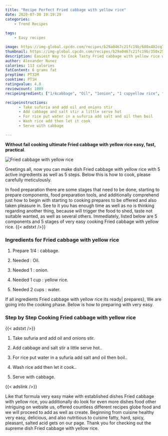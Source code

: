 ```yaml
---
title: "Recipe Perfect Fried cabbage with yellow rice"
date: 2020-07-30 19:19:29
categories:
    - Trend Recipes
    
tags:
    - Easy recipes

image: https://img-global.cpcdn.com/recipes/b29a0467c21fc19b/680x482cq70/fried-cabbage-with-yellow-rice-recipe-main-photo.jpg
thumbnail: https://img-global.cpcdn.com/recipes/b29a0467c21fc19b/350x250cq70/fried-cabbage-with-yellow-rice-recipe-main-photo.jpg
description: Easiest Way to Cook Tasty Fried cabbage with yellow rice with 5 ingredients and 5 stages of easy cooking.
author: Alexander Nunez
calories: 113 calories
fatContent: 6 grams fat
preptime: PT32M
cooktime: PT1H
ratingvalue: 4.8
reviewcount: 1009
recipeingredient: ["1/4cabbage", "Oil", "1onion", "1 cupyellow rice", "2 cupswater"]

recipeinstructions: 
      - Take sufuria and add oil and onions stir 
      - Add cabbage and salt stir a little serve hot 
      - For rice put water in a sufuria add salt and oil then boil 
      - Wash rice add then let it cook 
      - Serve with cabbage

---
```




**Without fail cooking ultimate Fried cabbage with yellow rice easy, fast, practical**. 


![Fried cabbage with yellow rice](https://img-global.cpcdn.com/recipes/b29a0467c21fc19b/680x482cq70/fried-cabbage-with-yellow-rice-recipe-main-photo.jpg "Fried cabbage with yellow rice")




Greetings all, now you can make dish Fried cabbage with yellow rice with 5 active ingredients as well as 5 steps. Below this is how to cook, please carefully meticulously.

In food preparation there are some stages that need to be done, starting to prepare components, food preparation tools, and additionally comprehend just how to begin with starting to cooking prepares to be offered and also taken pleasure in. See to it you has enough time as well as no is thinking regarding another thing, because will trigger the food to shed, taste not suitable wanted, as well as several others. Immediately, listed below are 5 components and 5 stages of very easy cooking Fried cabbage with yellow rice.
{{< adstxt />}}

### Ingredients for Fried cabbage with yellow rice


1. Prepare 1/4 : cabbage.

1. Needed  : Oil.

1. Needed 1 : onion.

1. Needed 1 cup : yellow rice.

1. Needed 2 cups : water.



If all ingredients Fried cabbage with yellow rice its ready| prepares}, We are going into the cooking phase. Below is how to preparing with very easy.

### Step by Step Cooking Fried cabbage with yellow rice

{{< adstxt />}}


1. Take sufuria and add oil and onions stir.



1. Add cabbage and salt stir a little serve hot..



1. For rice put water in a sufuria add salt and oil then boil..



1. Wash rice add then let it cook..



1. Serve with cabbage.





{{< adslink />}}

Like that formula very easy make with established dishes Fried cabbage with yellow rice, you additionally do look for even more dishes food other intriguing on website us, offered countless different recipes globe food and we will proceed to add as well as create. Beginning from cuisine healthy very easy, delicious, and also nutritious to cuisine fatty, hard, spicy, pleasant, salted acid gets on our page. Thank you for checking out the supreme dish Fried cabbage with yellow rice.
